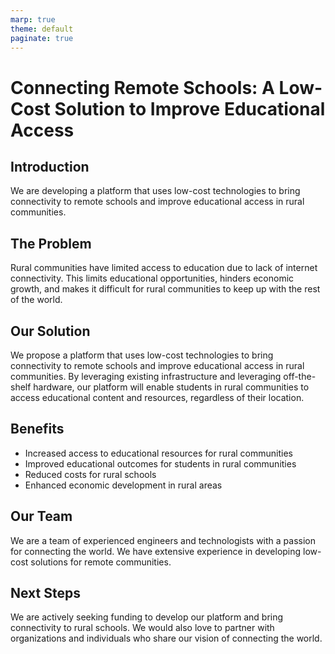 ```yaml
---
marp: true
theme: default
paginate: true
---
```

# Connecting Remote Schools: A Low-Cost Solution to Improve Educational Access

## Introduction

We are developing a platform that uses low-cost technologies to bring connectivity to remote schools and improve educational access in rural communities.

## The Problem

Rural communities have limited access to education due to lack of internet connectivity. This limits educational opportunities, hinders economic growth, and makes it difficult for rural communities to keep up with the rest of the world.

## Our Solution

We propose a platform that uses low-cost technologies to bring connectivity to remote schools and improve educational access in rural communities. By leveraging existing infrastructure and leveraging off-the-shelf hardware, our platform will enable students in rural communities to access educational content and resources, regardless of their location.

## Benefits

- Increased access to educational resources for rural communities
- Improved educational outcomes for students in rural communities
- Reduced costs for rural schools
- Enhanced economic development in rural areas

## Our Team

We are a team of experienced engineers and technologists with a passion for connecting the world. We have extensive experience in developing low-cost solutions for remote communities.

## Next Steps

We are actively seeking funding to develop our platform and bring connectivity to rural schools. We would also love to partner with organizations and individuals who share our vision of connecting the world.
  